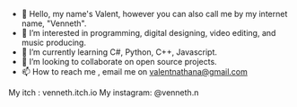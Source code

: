 - 👋 Hello, my name's Valent, however you can also call me by my internet name, "Venneth".
- 👀 I’m interested in programming, digital designing, video editing, and music producing.
- 🌱 I’m currently learning C#, Python, C++, Javascript.
- 💞️ I’m looking to collaborate on open source projects.
- 📫 How to reach me , email me on valentnathana@gmail.com

My itch : venneth.itch.io
My instagram: @venneth.n

<!---
VennethN/VennethN is a ✨ special ✨ repository because its `README.md` (this file) appears on your GitHub profile.
You can click the Preview link to take a look at your changes.
--->
